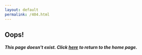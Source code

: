 ```yaml
---
layout: default
permalink: /404.html
---
```


<!-- !PAGE CONTENT! -->
<div id="page-404" class="w3-main" >
  <section id="404" class="w3-container">
    <h2><b>Oops!</b></h2>
    <h5>
      This page doesn't exist. Click <a href="/">here</a> to return to the home page.
    </h5>
  </section>
</div>